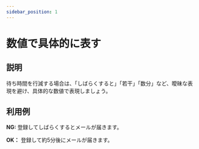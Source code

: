 ```yaml
---
sidebar_position: 1
---
```


# 数値で具体的に表す
## 説明
待ち時間を行減する場合は、「しばらくすると」「若干」「数分」など、曖昧な表現を避け、具体的な数値で表現しましょう。


## 利用例
**NG:**
登録してしばらくするとメールが届きます。

**OK：**
登録して約5分後にメールが届きます。